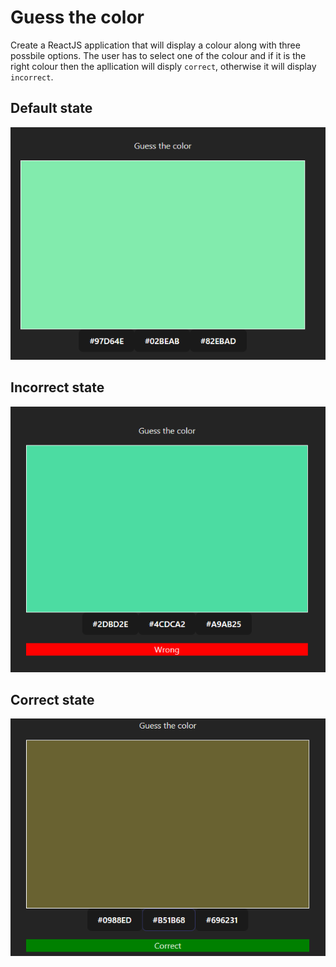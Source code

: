 # Guess the color

Create a ReactJS application that will display a colour along with three possbile options. The user has to select one of the colour and if it is the right colour then the apllication will disply `correct`, otherwise it will display `incorrect`.

## Default state
![default_state](image-1.png)

## Incorrect state
![incorrect_state](image-2.png)

## Correct state
![correct_state](image-3.png)